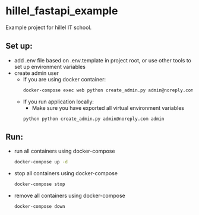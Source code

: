 # hillel_fastapi_example

Example project for hillel IT school.

## Set up:
* add .env file based on .env.template in project root, or use other tools to set up environment variables
* create admin user
  * If you are using docker container:
    ```bash
    docker-compose exec web python create_admin.py admin@noreply.com admin
    ```
  * If you run application locally:
    * Make sure you have exported all virtual environment variables
    ```
    python python create_admin.py admin@noreply.com admin
    ```
## Run:

* run all containers using docker-compose
    ```bash
    docker-compose up -d 
    ``` 
* stop all containers using docker-compose
    ```bash
    docker-compose stop
    ```
* remove all containers using docker-compose
    ```bash
    docker-compose down
    ```
